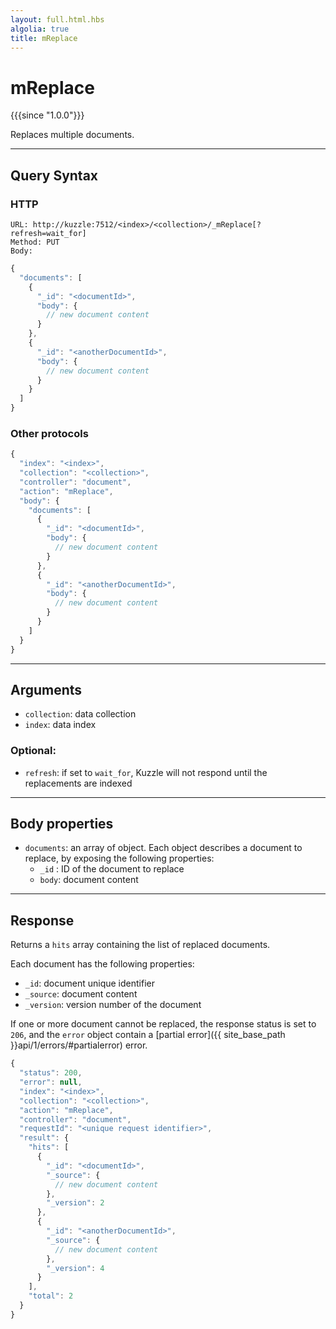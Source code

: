 ```yaml
---
layout: full.html.hbs
algolia: true
title: mReplace
---
```


# mReplace

{{{since "1.0.0"}}}

Replaces multiple documents.

---

## Query Syntax

### HTTP

```http
URL: http://kuzzle:7512/<index>/<collection>/_mReplace[?refresh=wait_for]
Method: PUT  
Body:
```

```js
{
  "documents": [
    {
      "_id": "<documentId>", 
      "body": {
        // new document content
      }
    },
    {
      "_id": "<anotherDocumentId>",
      "body": {
        // new document content
      }
    }
  ]
}
```

### Other protocols

```js
{
  "index": "<index>",
  "collection": "<collection>",
  "controller": "document",
  "action": "mReplace",
  "body": {
    "documents": [
      {
        "_id": "<documentId>",
        "body": {
          // new document content
        }
      },
      {
        "_id": "<anotherDocumentId>",
        "body": {
          // new document content
        }
      }
    ]
  }
}
```

---

## Arguments

* `collection`: data collection
* `index`: data index

### Optional:

* `refresh`: if set to `wait_for`, Kuzzle will not respond until the replacements are indexed

---

## Body properties

* `documents`: an array of object. Each object describes a document to replace, by exposing the following properties:
  * `_id` : ID of the document to replace
  * `body`: document content

---

## Response

Returns a `hits` array containing the list of replaced documents.

Each document has the following properties:

* `_id`: document unique identifier
* `_source`: document content
* `_version`: version number of the document

If one or more document cannot be replaced, the response status is set to `206`, and the `error` object contain a [partial error]({{ site_base_path }}api/1/errors/#partialerror) error.

```js
{
  "status": 200,
  "error": null,
  "index": "<index>",
  "collection": "<collection>",
  "action": "mReplace",
  "controller": "document",
  "requestId": "<unique request identifier>",
  "result": {
    "hits": [
      {
        "_id": "<documentId>",
        "_source": {
          // new document content
        },
        "_version": 2
      },
      {
        "_id": "<anotherDocumentId>",
        "_source": {
          // new document content
        },
        "_version": 4
      }
    ],
    "total": 2
  }
}
```
